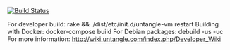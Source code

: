 [![Build Status](https://api.travis-ci.org/untangle/ngfw_src.svg?branch=master)](https://travis-ci.org/untangle/ngfw_src)

For developer build: rake && ./dist/etc/init.d/untangle-vm restart
Building with Docker: docker-compose build
For Debian packages: debuild -us -uc
For more information: http://wiki.untangle.com/index.php/Developer_Wiki

